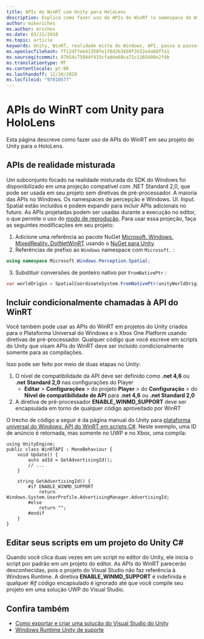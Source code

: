 ```yaml
---
title: APIs do WinRT com Unity para HoloLens
description: Explica como fazer uso de APIs do WinRT (o namespace do Windows) em seu projeto do Unity para o HoloLens.
author: mikeriches
ms.author: mriches
ms.date: 03/21/2018
ms.topic: article
keywords: Unity, WinRT, realidade mista do Windows, API, passo a passos, headset de realidade misturada, headset da realidade mista do Windows, headset da realidade virtual, APIs de realidade misturada
ms.openlocfilehash: ff12df7eb41350fe1f842b3450f3532e4ab8ffa1
ms.sourcegitcommit: 87b54c75044f433cfadda68ca71c1165608e2f4b
ms.translationtype: MT
ms.contentlocale: pt-BR
ms.lasthandoff: 12/10/2020
ms.locfileid: "97010577"
---
```

# <a name="winrt-apis-with-unity-for-hololens"></a>APIs do WinRT com Unity para HoloLens

Esta página descreve como fazer uso de APIs do WinRT em seu projeto do Unity para o HoloLens.

## <a name="mixed-reality-apis"></a>APIs de realidade misturada

Um subconjunto focado na realidade misturada do SDK do Windows foi disponibilizado em uma projeção compatível com .NET Standard 2,0, que pode ser usada em seu projeto sem diretivas de pré-processador. A maioria das APIs no Windows. Os namespaces de percepção e Windows. UI. Input. Spatial estão incluídos e podem expandir para incluir APIs adicionais no futuro. As APIs projetadas podem ser usadas durante a execução no editor, o que permite o uso do [modo de reprodução](https://docs.microsoft.com//windows/mixed-reality/unity-play-mode). Para usar essa projeção, faça as seguintes modificações em seu projeto:

1) Adicione uma referência ao pacote NuGet [Microsoft. Windows. MixedReality. DotNetWinRT](https://www.nuget.org/packages/Microsoft.Windows.MixedReality.DotNetWinRT) usando o [NuGet para Unity](https://github.com/GlitchEnzo/NuGetForUnity).
2) Referências de prefixo ao `Windows` namespace com `Microsoft.` :
```cs
using namespace Microsoft.Windows.Perception.Spatial;
```
3) Substituir conversões de ponteiro nativo por `FromNativePtr` :
```cs
var worldOrigin = SpatialCoordinateSystem.FromNativePtr(unityWorldOriginPtr);
```

## <a name="conditionally-include-winrt-api-calls"></a>Incluir condicionalmente chamadas à API do WinRT

Você também pode usar as APIs do WinRT em projetos do Unity criados para o Plataforma Universal do Windows e o Xbox One Platform usando diretivas de pré-processador. Qualquer código que você escreve em scripts do Unity que visam APIs do WinRT deve ser incluído condicionalmente somente para as compilações. 

Isso pode ser feito por meio de duas etapas no Unity:
1) O nível de compatibilidade da API deve ser definido como **.net 4,6** ou **.net Standard 2,0** nas configurações do Player
    - **Editar**  >  **Configurações**  >  do projeto **Player**  >  do **Configuração**  >  do **Nível de compatibilidade de API** para **.net 4,6** ou **.net Standard 2,0**
2) A diretiva de pré-processador **ENABLE_WINMD_SUPPORT** deve ser encapsulada em torno de qualquer código aproveitado por WinRT

O trecho de código a seguir é da página manual do Unity para [plataforma universal do Windows: API do WinRT em scripts C#](https://docs.unity3d.com/Manual/windowsstore-scripts.html). Neste exemplo, uma ID de anúncio é retornada, mas somente no UWP e no Xbox, uma compila:

```
using UnityEngine;
public class WinRTAPI : MonoBehaviour {
    void Update() {
        auto adId = GetAdvertisingId();
        // ...
    }

    string GetAdvertisingId() {
        #if ENABLE_WINMD_SUPPORT
            return Windows.System.UserProfile.AdvertisingManager.AdvertisingId;
        #else
            return "";
        #endif
    }
}
```

## <a name="edit-your-scripts-in-a-unity-c-project"></a>Editar seus scripts em um projeto do Unity C#

Quando você clica duas vezes em um script no editor do Unity, ele inicia o script por padrão em um projeto do editor. As APIs do WinRT parecerão desconhecidas, pois o projeto do Visual Studio não faz referência à Windows Runtime. A diretiva **ENABLE_WINMD_SUPPORT** é indefinida e qualquer *#if* código encapsulado é ignorado até que você compile seu projeto em uma solução UWP do Visual Studio.

## <a name="see-also"></a>Confira também
* [Como exportar e criar uma solução do Visual Studio do Unity](exporting-and-building-a-unity-visual-studio-solution.md)
* [Windows Runtime Unity de suporte](https://docs.unity3d.com/Manual/IL2CPP-WindowsRuntimeSupport.html)
